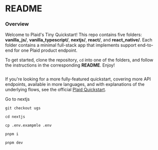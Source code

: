 # README

### Overview

Welcome to Plaid's Tiny Quickstart! This repo contains five folders: **vanilla_js/**, **vanilla_typescript/**, **nextjs/**, **react/**, and **react_native/**. Each folder contains a minimal full-stack app that implements support end-to-end for one Plaid product endpoint.

To get started, clone the repository, `cd` into one of the folders, and follow the instructions in the corresponding **README**. Enjoy! 

```
```

If you're looking for a more fully-featured quickstart, covering more API endpoints, available in more languages, and with explanations of the underlying flows, see the official [Plaid Quickstart](https://www.plaid.com/docs/quickstart). 

Go to nextjs

```
git checkout ugs
```
```
cd nextjs
```
```
cp .env.exampmle .env
```
```
pnpm i
```
```
pnpm dev
```
